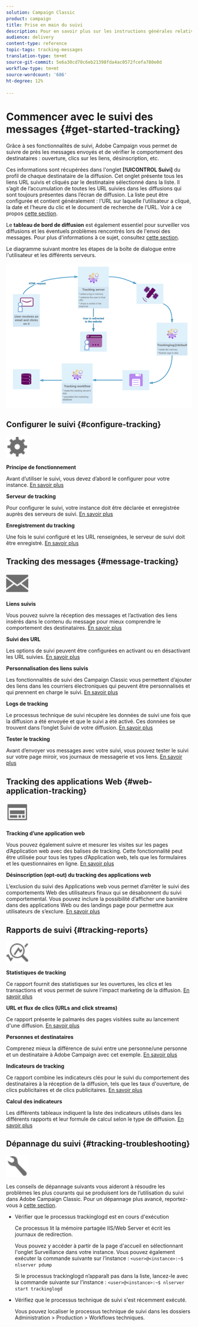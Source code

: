 ```yaml
---
solution: Campaign Classic
product: campaign
title: Prise en main du suivi
description: Pour en savoir plus sur les instructions générales relatives au suivi dans Adobe Campaign Classic.
audience: delivery
content-type: reference
topic-tags: tracking-messages
translation-type: tm+mt
source-git-commit: 5e6a30cd70c6eb21398fda4ac0572fcefa780e0d
workflow-type: tm+mt
source-wordcount: '686'
ht-degree: 12%

---
```



# Commencer avec le suivi des messages {#get-started-tracking}

Grâce à ses fonctionnalités de suivi, Adobe Campaign vous permet de suivre de près les messages envoyés et de vérifier le comportement des destinataires : ouverture, clics sur les liens, désinscription, etc.

Ces informations sont récupérées dans l&#39;onglet **[!UICONTROL Suivi]** du profil de chaque destinataire de la diffusion. Cet onglet présente tous les liens URL suivis et cliqués par le destinataire sélectionné dans la liste. Il s’agit de l’accumulation de toutes les URL suivies dans les diffusions qui sont toujours présentes dans l’écran de diffusion. La liste peut être configurée et contient généralement : l’URL sur laquelle l’utilisateur a cliqué, la date et l’heure du clic et le document de recherche de l’URL. Voir à ce propos [cette section](../../platform/using/editing-a-profile.md#tracking-tab).

Le **tableau de bord de diffusion** est également essentiel pour surveiller vos diffusions et les éventuels problèmes rencontrés lors de l&#39;envoi des messages. Pour plus d&#39;informations à ce sujet, consultez [cette section](../../delivery/using/delivery-dashboard.md).

Le diagramme suivant montre les étapes de la boîte de dialogue entre l&#39;utilisateur et les différents serveurs.

![](assets/tracking-diagram.png)

## Configurer le suivi {#configure-tracking}

<img src="assets/do-not-localize/icon-configure.svg" width="60px">

**Principe de fonctionnement**

Avant d’utiliser le suivi, vous devez d’abord le configurer pour votre instance. [En savoir plus](../../installation/using/deploying-an-instance.md#operating-principle)

**Serveur de tracking**

Pour configurer le suivi, votre instance doit être déclarée et enregistrée auprès des serveurs de suivi. [En savoir plus](../../installation/using/deploying-an-instance.md#tracking-server)

**Enregistrement du tracking**

Une fois le suivi configuré et les URL renseignées, le serveur de suivi doit être enregistré. [En savoir plus](../../installation/using/deploying-an-instance.md#tracking-configuration#saving-tracking)

## Tracking des messages {#message-tracking}

<img src="assets/do-not-localize/icon-message-tracking.svg" width="60px">

**Liens suivis**

Vous pouvez suivre la réception des messages et l’activation des liens insérés dans le contenu du message pour mieux comprendre le comportement des destinataires. [En savoir plus](../../delivery/using/how-to-configure-tracked-links.md)

**Suivi des URL**

Les options de suivi peuvent être configurées en activant ou en désactivant les URL suivies. [En savoir plus](../../delivery/using/personalizing-url-tracking.md)

**Personnalisation des liens suivis**

Les fonctionnalités de suivi des Campaign Classic vous permettent d’ajouter des liens dans les courriers électroniques qui peuvent être personnalisés et qui prennent en charge le suivi. [En savoir plus](../../delivery/using/tracking-personalized-links.md)

**Logs de tracking**

Le processus technique de suivi récupère les données de suivi une fois que la diffusion a été envoyée et que le suivi a été activé. Ces données se trouvent dans l’onglet Suivi de votre diffusion. [En savoir plus](../../delivery/using/accessing-the-tracking-logs.md)

**Tester le tracking**

Avant d’envoyer vos messages avec votre suivi, vous pouvez tester le suivi sur votre page miroir, vos journaux de messagerie et vos liens. [En savoir plus](../../delivery/using/testing-tracking.md)

## Tracking des applications Web {#web-application-tracking}

<img src="assets/do-not-localize/icon-web-app.svg" width="60px">

**Tracking d’une application web**

Vous pouvez également suivre et mesurer les visites sur les pages d’Application web avec des balises de tracking. Cette fonctionnalité peut être utilisée pour tous les types d’Application web, tels que les formulaires et les questionnaires en ligne. [En savoir plus](../../web/using/tracking-a-web-application.md)

**Désinscription (opt-out) du tracking des applications web**

L’exclusion du suivi des Applications web vous permet d’arrêter le suivi des comportements Web des utilisateurs finaux qui se désabonnent du suivi comportemental. Vous pouvez inclure la possibilité d’afficher une bannière dans des applications Web ou des landings page pour permettre aux utilisateurs de s’exclure. [En savoir plus](../../web/using/web-application-tracking-opt-out.md)

## Rapports de suivi {#tracking-reports}

<img src="assets/do-not-localize/icon_monitor.svg" width="60px">

**Statistiques de tracking**

Ce rapport fournit des statistiques sur les ouvertures, les clics et les transactions et vous permet de suivre l&#39;impact marketing de la diffusion. [En savoir plus](../../reporting/using/delivery-reports.md#tracking-statistics)

**URL et flux de clics (URLs and click streams)**

Ce rapport présente le palmarès des pages visitées suite au lancement d&#39;une diffusion. [En savoir plus](../../reporting/using/delivery-reports.md#urls-and-click-streams)

**Personnes et destinataires**

Comprenez mieux la différence de suivi entre une personne/une personne et un destinataire à Adobe Campaign avec cet exemple. [En savoir plus](../../reporting/using/person-people-recipients.md)

**Indicateurs de tracking**

Ce rapport combine les indicateurs clés pour le suivi du comportement des destinataires à la réception de la diffusion, tels que les taux d&#39;ouverture, de clics publicitaires et de clics publicitaires. [En savoir plus](../../reporting/using/delivery-reports.md#tracking-indicators)

**Calcul des indicateurs**

Les différents tableaux indiquent la liste des indicateurs utilisés dans les différents rapports et leur formule de calcul selon le type de diffusion. [En savoir plus](../../reporting/using/indicator-calculation.md)

## Dépannage du suivi {#tracking-troubleshooting}

<img src="assets/do-not-localize/icon-troubleshooting.svg" width="60px">

Les conseils de dépannage suivants vous aideront à résoudre les problèmes les plus courants qui se produisent lors de l’utilisation du suivi dans Adobe Campaign Classic. Pour un dépannage plus avancé, reportez-vous à [cette section](../../delivery/using/tracking-troubleshooting.md).

* Vérifier que le processus trackinglogd est en cours d&#39;exécution

   Ce processus lit la mémoire partagée IIS/Web Server et écrit les journaux de redirection.

   Vous pouvez y accéder à partir de la page d&#39;accueil en sélectionnant l&#39;onglet Surveillance dans votre instance. Vous pouvez également exécuter la commande suivante sur l’instance : `<user>@<instance>:~$ nlserver pdump`

   Si le processus trackinglogd n’apparaît pas dans la liste, lancez-le avec la commande suivante sur l’instance : `<user>@<instance>:~$ nlserver start trackinglogd`

* Vérifiez que le processus technique de suivi s&#39;est récemment exécuté.

   Vous pouvez localiser le processus technique de suivi dans les dossiers Administration > Production > Workflows techniques.
